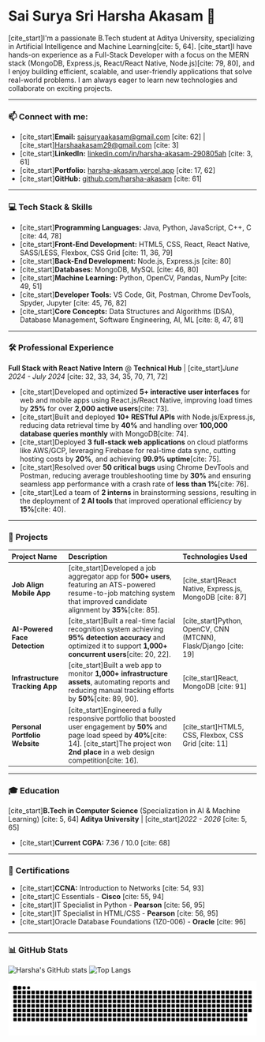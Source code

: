 # Sai Surya Sri Harsha Akasam 👋

[cite_start]I'm a passionate B.Tech student at Aditya University, specializing in Artificial Intelligence and Machine Learning[cite: 5, 64]. [cite_start]I have hands-on experience as a Full-Stack Developer with a focus on the MERN stack (MongoDB, Express.js, React/React Native, Node.js)[cite: 79, 80], and I enjoy building efficient, scalable, and user-friendly applications that solve real-world problems. I am always eager to learn new technologies and collaborate on exciting projects.

---

### 📫 **Connect with me:**

-   [cite_start]**Email:** [saisuryaakasam@gmail.com](mailto:saisuryaakasam@gmail.com) [cite: 62] | [cite_start][Harshaakasam29@gmail.com](mailto:Harshaakasam29@gmail.com) [cite: 3]
-   [cite_start]**LinkedIn:** [linkedin.com/in/harsha-akasam-290805ah](https://www.linkedin.com/in/harsha-akasam-290805ah) [cite: 3, 61]
-   [cite_start]**Portfolio:** [harsha-akasam.vercel.app](https://harsha-akasam.vercel.app/) [cite: 17, 62]
-   [cite_start]**GitHub:** [github.com/harsha-akasam](https://github.com/harsha-akasam) [cite: 61]

---

### 💻 **Tech Stack & Skills**

-   [cite_start]**Programming Languages:** Java, Python, JavaScript, C++, C [cite: 44, 78]
-   [cite_start]**Front-End Development:** HTML5, CSS, React, React Native, SASS/LESS, Flexbox, CSS Grid [cite: 11, 36, 79]
-   [cite_start]**Back-End Development:** Node.js, Express.js [cite: 80]
-   [cite_start]**Databases:** MongoDB, MySQL [cite: 46, 80]
-   [cite_start]**Machine Learning:** Python, OpenCV, Pandas, NumPy [cite: 49, 51]
-   [cite_start]**Developer Tools:** VS Code, Git, Postman, Chrome DevTools, Spyder, Jupyter [cite: 45, 76, 82]
-   [cite_start]**Core Concepts:** Data Structures and Algorithms (DSA), Database Management, Software Engineering, AI, ML [cite: 8, 47, 81]

---

### 🛠️ **Professional Experience**

**Full Stack with React Native Intern** @ **Technical Hub** | [cite_start]*June 2024 - July 2024* [cite: 32, 33, 34, 35, 70, 71, 72]

-   [cite_start]Developed and optimized **5+ interactive user interfaces** for web and mobile apps using React.js/React Native, improving load times by **25%** for over **2,000 active users**[cite: 73].
-   [cite_start]Built and deployed **10+ RESTful APIs** with Node.js/Express.js, reducing data retrieval time by **40%** and handling over **100,000 database queries monthly** with MongoDB[cite: 74].
-   [cite_start]Deployed **3 full-stack web applications** on cloud platforms like AWS/GCP, leveraging Firebase for real-time data sync, cutting hosting costs by **20%**, and achieving **99.9% uptime**[cite: 75].
-   [cite_start]Resolved over **50 critical bugs** using Chrome DevTools and Postman, reducing average troubleshooting time by **30%** and ensuring seamless app performance with a crash rate of **less than 1%**[cite: 76].
-   [cite_start]Led a team of **2 interns** in brainstorming sessions, resulting in the deployment of **2 AI tools** that improved operational efficiency by **15%**[cite: 40].

---

### 🚀 **Projects**

| Project Name | Description | Technologies Used |
| :--- | :--- | :--- |
| **Job Align Mobile App** | [cite_start]Developed a job aggregator app for **500+ users**, featuring an ATS-powered resume-to-job matching system that improved candidate alignment by **35%**[cite: 85]. | [cite_start]React Native, Express.js, MongoDB [cite: 87] |
| **AI-Powered Face Detection** | [cite_start]Built a real-time facial recognition system achieving **95% detection accuracy** and optimized it to support **1,000+ concurrent users**[cite: 20, 22]. | [cite_start]Python, OpenCV, CNN (MTCNN), Flask/Django [cite: 19] |
| **Infrastructure Tracking App** | [cite_start]Built a web app to monitor **1,000+ infrastructure assets**, automating reports and reducing manual tracking efforts by **50%**[cite: 89, 90]. | [cite_start]React, MongoDB [cite: 91] |
| **Personal Portfolio Website** | [cite_start]Engineered a fully responsive portfolio that boosted user engagement by **50%** and page load speed by **40%**[cite: 14]. [cite_start]The project won **2nd place** in a web design competition[cite: 16]. | [cite_start]HTML5, CSS, Flexbox, CSS Grid [cite: 11] |

---

### 🎓 **Education**

[cite_start]**B.Tech in Computer Science** (Specialization in AI & Machine Learning) [cite: 5, 64]
**Aditya University** | [cite_start]*2022 - 2026* [cite: 5, 65]
-   [cite_start]**Current CGPA:** 7.36 / 10.0 [cite: 68]

---

### 📜 **Certifications**

-   [cite_start]**CCNA:** Introduction to Networks [cite: 54, 93]
-   [cite_start]C Essentials - **Cisco** [cite: 55, 94]
-   [cite_start]IT Specialist in Python - **Pearson** [cite: 56, 95]
-   [cite_start]IT Specialist in HTML/CSS - **Pearson** [cite: 56, 95]
-   [cite_start]Oracle Database Foundations (1Z0-006) - **Oracle** [cite: 96]

---

### 📊 **GitHub Stats**

![Harsha's GitHub stats](https://github-readme-stats.vercel.app/api?username=HarshaAkasam&show_icons=true&theme=radical&hide_border=true&count_private=true)
![Top Langs](https://github-readme-stats.vercel.app/api/top-langs/?username=HarshaAkasam&layout=compact&theme=radical&hide_border=true)

![github contribution grid snake animation](https://raw.githubusercontent.com/sanidhyy/sanidhyy/output/github-contribution-grid-snake-dark.svg)
